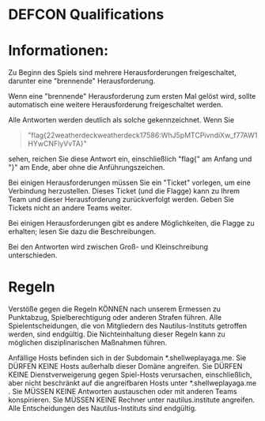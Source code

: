 # DEFCON Qualifications

 
# Informationen: 

Zu Beginn des Spiels sind mehrere Herausforderungen freigeschaltet, darunter eine "brennende" Herausforderung.

Wenn eine "brennende" Herausforderung zum ersten Mal gelöst wird, sollte automatisch eine weitere Herausforderung freigeschaltet werden.

Alle Antworten werden deutlich als solche gekennzeichnet. Wenn Sie 

>"flag{22weatherdeckweatherdeck17586:WhJ5pMTCPivndiXw_f77AW1HYwCNFlyVvTA}" 
>


sehen, reichen Sie diese Antwort ein, einschließlich "flag{" am Anfang und "}" am Ende, aber ohne die Anführungszeichen.

Bei einigen Herausforderungen müssen Sie ein "Ticket" vorlegen, um eine Verbindung herzustellen. Dieses Ticket (und die Flagge) kann zu Ihrem Team und dieser Herausforderung zurückverfolgt werden. Geben Sie Tickets nicht an andere Teams weiter.

Bei einigen Herausforderungen gibt es andere Möglichkeiten, die Flagge zu erhalten; lesen Sie dazu die Beschreibungen.

Bei den Antworten wird zwischen Groß- und Kleinschreibung unterschieden.


# Regeln
Verstöße gegen die Regeln KÖNNEN nach unserem Ermessen zu Punktabzug, Spielberechtigung oder anderen Strafen führen. Alle Spielentscheidungen, die von Mitgliedern des Nautilus-Instituts getroffen werden, sind endgültig. Die Nichteinhaltung dieser Regeln kann zu möglichen disziplinarischen Maßnahmen führen.

Anfällige Hosts befinden sich in der Subdomain *.shellweplayaga.me. Sie DÜRFEN KEINE Hosts außerhalb dieser Domäne angreifen.
Sie DÜRFEN KEINE Dienstverweigerung gegen Spiel-Hosts verursachen, einschließlich, aber nicht beschränkt auf die angreifbaren Hosts unter *.shellweplayaga.me .
Sie MÜSSEN KEINE Antworten austauschen oder mit anderen Teams konspirieren.
Sie MÜSSEN KEINE Rechner unter nautilus.institute angreifen.
Alle Entscheidungen des Nautilus-Instituts sind endgültig.
